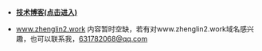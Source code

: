 - **[技术博客(点击进入)](zhenglin2.work)**

- www.zhenglin2.work 内容暂时空缺，若有对www.zhenglin2.work域名感兴趣，也可以联系我，631782068@qq.com

